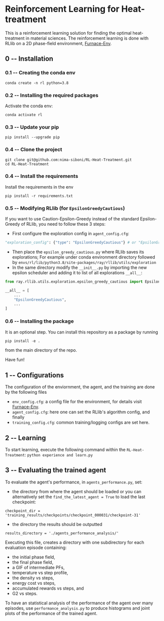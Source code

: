 # Reinforcement Learning for Heat-treatment
This is a reinforcement learning solution for finding the optimal heat-treatment in material sciences. The reinforcement learning is done with RLlib on a 2D phase-field environment, [Furnace-Env](https://github.com/nima-siboni/Furnace-Env).
## 0 -- Installation

### 0.1 -- Creating the conda env
```buildoutcfg
conda create -n rl python=3.8
```

### 0.2 -- Installing the required packages
Activate the conda env:
```buildoutcfg
conda activate rl
```
### 0.3 -- Update your pip
```buildoutcfg
pip install --upgrade pip
```
### 0.4 -- Clone the project
```buildoutcfg
git clone git@github.com:nima-siboni/RL-Heat-Treatment.git
cd RL-Heat-Treatment
```

### 0.4 -- Install the requirements
Install the requirements in the env
```buildoutcfg
pip install -r requirements.txt
```

### 0.5 -- Modifying RLlib (for ```EpsilonGreedyCautious```)
If you want to use Caution-Epsilon-Greedy instead of the standard Epsilon-Greedy
of RLlib, you need to follow these 3 steps:
* First configure the exploration config in ```agent_config.cfg```:
```python
"exploration_config": {"type": "EpsilonGreedyCautious"} # or "EpsilonGreedy"
```
* Then place the ```epsilon_greedy_cautious.py``` where RLlib saves its explorations;
For example under conda environment directory followed by ```envs/rl/lib/python3.8/site-packages/ray/rllib/utils/exploration```
* In the same directory modify the ```__init__.py``` by importing the new epsilon scheduler and adding it to list of all explorations ```__all__```:
```python
from ray.rllib.utils.exploration.epsilon_greedy_cautious import EpsilonGreedyCautious

__all__ = [
    ...
    "EpsilonGreedyCautious",
    ...
]
```

### 0.6 -- Installing the package
It is an optional step. You can install this repository as a package by running
```python
pip install -e .
```
from the main directory of the repo.

Have fun!

## 1 -- Configurations
The configuration of the enviornment, the agent, and the training are done by the following files
* ```env_config.cfg```: a config file for the environment, for details visit [Furnace-Env](https://github.com/nima-siboni/Furnace-Env).
* ```agent_config.cfg```: here one can set the RLlib's algorithm config, and finally
* ```training_config.cfg```: common training/logging configs are set here.
## 2 -- Learning

To start learning, execute the following command within the ```RL-Heat-Treatment```:
```python experience and learn.py```

## 3 -- Evaluating the trained agent
To evaluate the agent's performance, in ```agents_performance.py```, set:
* the directory from where the agent should be loaded or you can alternatively set the
```find_the_latest_agent = True``` to load the last checkpoint:
```buildoutcfg
checkpoint_dir = 'training_results/checkpoints/checkpoint_000031/checkpoint-31'
```
* the directory the results should be outputted
```buildoutcfg
results_directory = './agents_performance_analysis/'
```
Executing this file, creates a directory with one subdirectory for each evaluation episode containing:
* the initial phase field,
* the final phase field,
* a GIF of intermediate PFs,
* temperature vs step profile,
* the density vs steps,
* energy cost vs steps,
* accumulated rewards vs steps, and
* G2 vs steps.

To have an statistical analysis of the performance of the agent over many episodes, use
```performance_analysis.py``` to produce histograms and joint plots of the performance of the trained agent.
